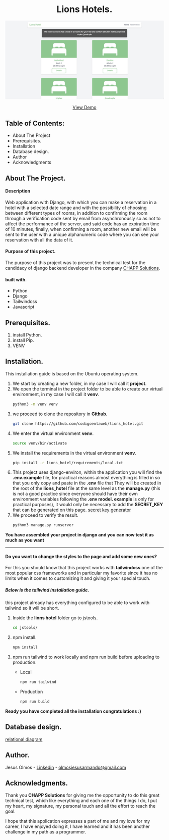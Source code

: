 <h1 align="center">Lions Hotels.</h1> 

![View project](https://github.com/codigoenlaweb/lions_hotel/blob/master/static/img/imgreadme1.jpeg)

<div align="center">
    <a align="center" href="https://lionshotel.herokuapp.com/">View Demo</a>
</div>

## Table of Contents:
- About The Project
- Prerequisites.
- Installation
- Database design.
- Author
- Acknowledgments

## About The Project.
#### Description
Web application with Django, with which you can make a reservation in a hotel with a selected date range and with the possibility of choosing between different types of rooms, in addition to confirming the room through a verification code sent by email from asynchronously so as not to affect the performance of the server, and said code has an expiration time of 10 minutes, finally, when confirming a room, another new email will be sent to the user with a unique alphanumeric code where you can see your reservation with all the data of it.
#### Purpose of this project.
The purpose of this project was to present the technical test for the candidacy of django backend developer in the company [CHAPP Solutions](https://chappsolutions.com/es/ "CHAPP Solutions"). 
#### built with.
- Python
- Django
- Tailwindcss
- Javascript

## Prerequisites.
1. install Python.
2. install Pip.
3. VENV

## Installation.
This installation guide is based on the Ubuntu operating system.

1. We start by creating a new folder, in my case I will call it **project**.
2. We open the terminal in the project folder to be able to create our virtual environment, in my case I will call it **venv**.
   ```sh
   python3 -m venv venv
   ```
3. we proceed to clone the repository in **Github**.
   ```sh
   git clone https://github.com/codigoenlaweb/lions_hotel.git
   ```
4. We enter the virtual environment **venv**.
   ```sh
   source venv/bin/activate
   ```
5. We install the requirements in the virtual environment **venv**.
   ```sh
   pip install -r lions_hotel/requirements/local.txt
   ```
6. This project uses django-environ, within the application you will find the **.env.example** file, for practical reasons almost everything is filled in so that you only copy and paste in the **.env** file that They will be created in the root of the **lions_hotel** file at the same level as the **manage.py** (this is not a good practice since everyone should have their own environment variables following the **.env model. example** is only for practical purposes), it would only be necessary to add the **SECRET_KEY** that can be generated on this page.
[secret key generator](https://djecrety.ir/ "generador secret_key") 
7. We proceed to verify the result.
   ```sh
   python3 manage.py runserver
   ```
   
**You have assembled your project in django and you can now test it as much as you want**


------------

#### Do you want to change the styles to the page and add some new ones?
For this you should know that this project works with **tailwindcss** one of the most popular css frameworks and in particular my favorite since it has no limits when it comes to customizing it and giving it your special touch.

##### Below is the tailwind installation guide.
this project already has everything configured to be able to work with tailwind so it will be short.

1. Inside the **lions hotel** folder go to jstools.
   ```sh
   cd jstools/
   ```
2. npm install.
   ```sh
   npm install
   ```

3. npm run tailwind to work locally and npm run build before uploading to production.
   - Local
     ```sh
     npm run tailwind
     ```
   - Production
     ```sh
     npm run build
     ```
**Ready you have completed all the installation congratulations :)** 

## Database design.
[relational diagram](https://drive.google.com/file/d/1HpivqhYgemKfOTEcpf3FEgm9jLDR9sZW/view?usp=drivesdk "relational diagram")

## Author.
Jesus Olmos - [Linkedin](https://www.linkedin.com/in/jesus-armando-olmos-olmos-607748228/ "Linkedin") - olmosjesusarmando@gmail.com

## Acknowledgments.
Thank you **CHAPP Solutions** for giving me the opportunity to do this great technical test, which like everything and each one of the things I do, I put my heart, my signature, my personal touch and all the effort to reach the goal.

I hope that this application expresses a part of me and my love for my career, I have enjoyed doing it, I have learned and it has been another challenge in my path as a programmer.

